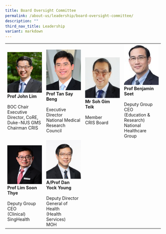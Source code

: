 ```yaml
---
title: Board Oversight Committee
permalink: /about-us/leadership/board-oversight-committee/
description: ""
third_nav_title: Leadership
variant: markdown
---
```

<table>
	<tbody>
		<tr>
			<td style="width:25%">
				<img src="/images/Leadership/Board%20Oversight%20Committee/prof-john-cw-lim_2.jpg">
				<b>Prof John Lim</b>
				<br><br>BOC Chair<br>Executive Director, CoRE, Duke-NUS GMS<br>Chairman CRIS
			</td>
			<td style="width:25%">
				<img src="/images/Leadership/Board%20Oversight%20Committee/aprof-tan-say-beng(1).jpg">
				<b>Prof Tan Say Beng</b>
				<br><br>Executive Director<br>National Medical Research Council
			</td>
			<td style="width:25%">
				<img src="/images/Leadership/Board%20Oversight%20Committee/soh-gim-teik-2016-ar-01-01-1.jpg">
				<b>Mr Soh Gim Teik</b>
				<br><br>Member<br>CRIS Board
			</td>
			<td style="width:25%">
				<img src="/images/Leadership/Board%20Oversight%20Committee/prof-benjamin-seet_2.jpg">
				<b>Prof Benjamin Seet</b>
				<br><br>Deputy Group CEO<br>(Education &amp; Research)<br>National Healthcare Group
			</td>
		</tr>
		<tr>
			<td style="width:25%">
				<img src="/images/Leadership/Board%20Oversight%20Committee/prof_lim_soon_thye.png">
				<b>Prof Lim Soon Thye</b>
				<br><br>Deputy Group CEO<br>(Clinical)<br>SingHealth
			</td>
			<td style="width:25%">
				<img src="/images/Leadership/Board%20Oversight%20Committee/dan_yock_young_img.jpg">
				<b>A/Prof Dan Yock Young</b>
				<br><br>Deputy Director<br>General of Health<br>(Health Services)<br>MOH
			</td>
		</tr>
	</tbody>
	</table>